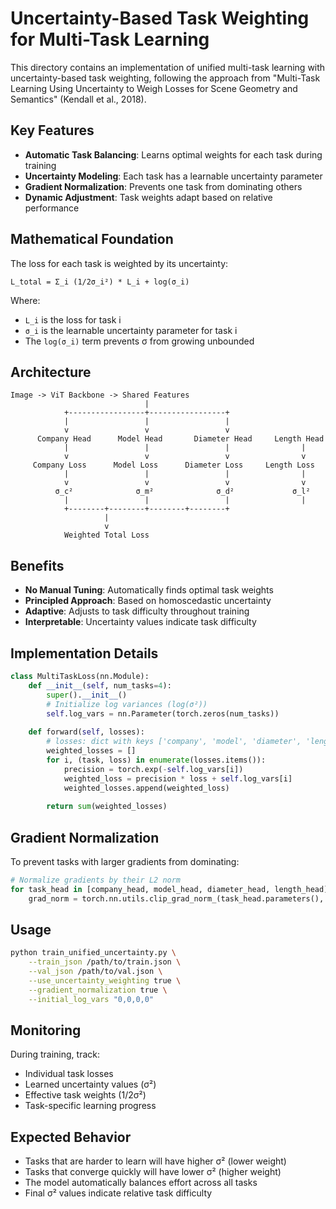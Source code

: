 # Uncertainty-Based Task Weighting for Multi-Task Learning

This directory contains an implementation of unified multi-task learning with uncertainty-based task weighting, following the approach from "Multi-Task Learning Using Uncertainty to Weigh Losses for Scene Geometry and Semantics" (Kendall et al., 2018).

## Key Features

- **Automatic Task Balancing**: Learns optimal weights for each task during training
- **Uncertainty Modeling**: Each task has a learnable uncertainty parameter
- **Gradient Normalization**: Prevents one task from dominating others
- **Dynamic Adjustment**: Task weights adapt based on relative performance

## Mathematical Foundation

The loss for each task is weighted by its uncertainty:
```
L_total = Σ_i (1/2σ_i²) * L_i + log(σ_i)
```

Where:
- `L_i` is the loss for task i
- `σ_i` is the learnable uncertainty parameter for task i
- The `log(σ_i)` term prevents σ from growing unbounded

## Architecture

```
Image -> ViT Backbone -> Shared Features
                              |
            +-----------------+-----------------+
            |                 |                 |
            v                 v                 v
      Company Head      Model Head       Diameter Head     Length Head
            |                 |                 |                |
            v                 v                 v                v
     Company Loss      Model Loss      Diameter Loss     Length Loss
            |                 |                 |                |
            v                 v                 v                v
          σ_c²              σ_m²              σ_d²             σ_l²
            |                 |                 |                |
            +--------+--------+--------+--------+
                     |
                     v
            Weighted Total Loss
```

## Benefits

- **No Manual Tuning**: Automatically finds optimal task weights
- **Principled Approach**: Based on homoscedastic uncertainty
- **Adaptive**: Adjusts to task difficulty throughout training
- **Interpretable**: Uncertainty values indicate task difficulty

## Implementation Details

```python
class MultiTaskLoss(nn.Module):
    def __init__(self, num_tasks=4):
        super().__init__()
        # Initialize log variances (log(σ²))
        self.log_vars = nn.Parameter(torch.zeros(num_tasks))
    
    def forward(self, losses):
        # losses: dict with keys ['company', 'model', 'diameter', 'length']
        weighted_losses = []
        for i, (task, loss) in enumerate(losses.items()):
            precision = torch.exp(-self.log_vars[i])
            weighted_loss = precision * loss + self.log_vars[i]
            weighted_losses.append(weighted_loss)
        
        return sum(weighted_losses)
```

## Gradient Normalization

To prevent tasks with larger gradients from dominating:
```python
# Normalize gradients by their L2 norm
for task_head in [company_head, model_head, diameter_head, length_head]:
    grad_norm = torch.nn.utils.clip_grad_norm_(task_head.parameters(), max_norm=1.0)
```

## Usage

```bash
python train_unified_uncertainty.py \
    --train_json /path/to/train.json \
    --val_json /path/to/val.json \
    --use_uncertainty_weighting true \
    --gradient_normalization true \
    --initial_log_vars "0,0,0,0"
```

## Monitoring

During training, track:
- Individual task losses
- Learned uncertainty values (σ²)
- Effective task weights (1/2σ²)
- Task-specific learning progress

## Expected Behavior

- Tasks that are harder to learn will have higher σ² (lower weight)
- Tasks that converge quickly will have lower σ² (higher weight)
- The model automatically balances effort across all tasks
- Final σ² values indicate relative task difficulty
